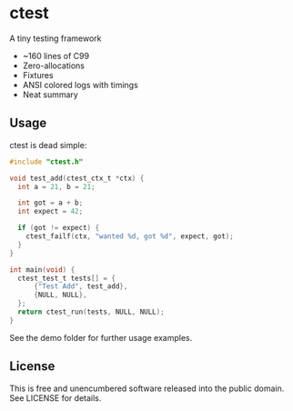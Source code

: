 # ctest
A tiny testing framework

- ~160 lines of C99
- Zero-allocations
- Fixtures
- ANSI colored logs with timings
- Neat summary

## Usage
ctest is dead simple:
```c
#include "ctest.h"

void test_add(ctest_ctx_t *ctx) {
  int a = 21, b = 21;

  int got = a + b;
  int expect = 42;

  if (got != expect) {
    ctest_failf(ctx, "wanted %d, got %d", expect, got);
  }
}

int main(void) {
  ctest_test_t tests[] = {
      {"Test Add", test_add},
      {NULL, NULL},
  };
  return ctest_run(tests, NULL, NULL);
}
```
See the demo folder for further usage examples.

## License
This is free and unencumbered software released into the public domain. See LICENSE for details.